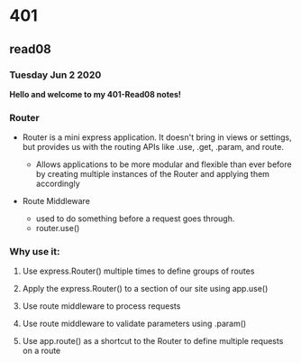 # 401

## read08

### Tuesday Jun 2 2020

**Hello and welcome to my 401-Read08 notes!**

### Router

- Router is a mini express application. It doesn't bring in views or settings, but provides us with the routing APIs like .use, .get, .param, and route.
    
    - Allows applications to be more modular and flexible than ever before by creating multiple instances of the Router and applying them accordingly

- Route Middleware
    - used to do something before a request goes through.
    - router.use()

### Why use it:

1. Use express.Router() multiple times to define groups of routes

2. Apply the express.Router() to a section of our site using app.use()

3. Use route middleware to process requests

4. Use route middleware to validate parameters using .param()

5. Use app.route() as a shortcut to the Router to define multiple requests on a route